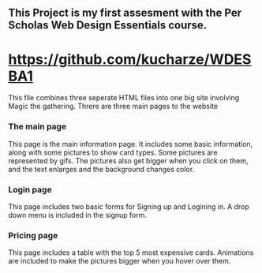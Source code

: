 ## This Project is my first assesment with the Per Scholas Web Design Essentials course.

# https://github.com/kucharze/WDESBA1

This file combines three seperate HTML files into one big site involving Magic the gathering. Threre are three main pages to the website

### The main page

This page is the main information page. It includes some basic information, along with some pictures to show card types. Some pictures are represented by gifs. The pictures also get bigger when you click on them, and the text enlarges and the background changes color.

### Login page

This page includes two basic forms for Signing up and Logining in. A drop down menu is included in the signup form.

### Pricing page

This page includes a table with the top 5 most expensive cards. Animations are included to make the pictures bigger when you hover over them.

